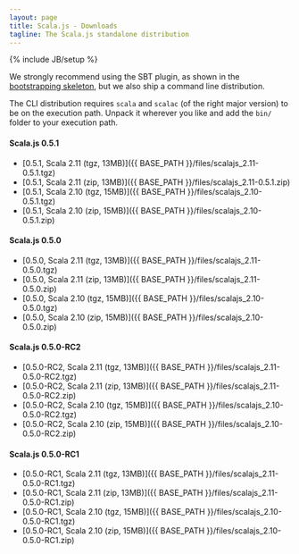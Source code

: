 ```yaml
---
layout: page
title: Scala.js - Downloads
tagline: The Scala.js standalone distribution
---
```

{% include JB/setup %}

We strongly recommend using the SBT plugin, as shown in the [bootstrapping skeleton](https://github.com/sjrd/scala-js-example-app), but we also ship a command line distribution.

The CLI distribution requires `scala` and `scalac` (of the right major version) to be on the execution path. Unpack it wherever you like and add the `bin/` folder to your execution path.

#### Scala.js 0.5.1
* [0.5.1, Scala 2.11 (tgz, 13MB)]({{ BASE_PATH }}/files/scalajs_2.11-0.5.1.tgz)
* [0.5.1, Scala 2.11 (zip, 13MB)]({{ BASE_PATH }}/files/scalajs_2.11-0.5.1.zip)
* [0.5.1, Scala 2.10 (tgz, 15MB)]({{ BASE_PATH }}/files/scalajs_2.10-0.5.1.tgz)
* [0.5.1, Scala 2.10 (zip, 15MB)]({{ BASE_PATH }}/files/scalajs_2.10-0.5.1.zip)

#### Scala.js 0.5.0
* [0.5.0, Scala 2.11 (tgz, 13MB)]({{ BASE_PATH }}/files/scalajs_2.11-0.5.0.tgz)
* [0.5.0, Scala 2.11 (zip, 13MB)]({{ BASE_PATH }}/files/scalajs_2.11-0.5.0.zip)
* [0.5.0, Scala 2.10 (tgz, 15MB)]({{ BASE_PATH }}/files/scalajs_2.10-0.5.0.tgz)
* [0.5.0, Scala 2.10 (zip, 15MB)]({{ BASE_PATH }}/files/scalajs_2.10-0.5.0.zip)

#### Scala.js 0.5.0-RC2
* [0.5.0-RC2, Scala 2.11 (tgz, 13MB)]({{ BASE_PATH }}/files/scalajs_2.11-0.5.0-RC2.tgz)
* [0.5.0-RC2, Scala 2.11 (zip, 13MB)]({{ BASE_PATH }}/files/scalajs_2.11-0.5.0-RC2.zip)
* [0.5.0-RC2, Scala 2.10 (tgz, 15MB)]({{ BASE_PATH }}/files/scalajs_2.10-0.5.0-RC2.tgz)
* [0.5.0-RC2, Scala 2.10 (zip, 15MB)]({{ BASE_PATH }}/files/scalajs_2.10-0.5.0-RC2.zip)

#### Scala.js 0.5.0-RC1
* [0.5.0-RC1, Scala 2.11 (tgz, 13MB)]({{ BASE_PATH }}/files/scalajs_2.11-0.5.0-RC1.tgz)
* [0.5.0-RC1, Scala 2.11 (zip, 13MB)]({{ BASE_PATH }}/files/scalajs_2.11-0.5.0-RC1.zip)
* [0.5.0-RC1, Scala 2.10 (tgz, 15MB)]({{ BASE_PATH }}/files/scalajs_2.10-0.5.0-RC1.tgz)
* [0.5.0-RC1, Scala 2.10 (zip, 15MB)]({{ BASE_PATH }}/files/scalajs_2.10-0.5.0-RC1.zip)

